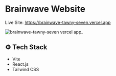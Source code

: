 # Brainwave Website

Live Site: https://brainwave-tawny-seven.vercel.app

![brainwave-tawny-seven vercel app_](https://github.com/PavitarSharma/brainwave/assets/76960865/a5193e6e-e9b7-4919-bb55-d235fd55a97a)


## <a name="tech-stack">⚙️ Tech Stack</a>

- Vite
- React.js
- Tailwind CSS
